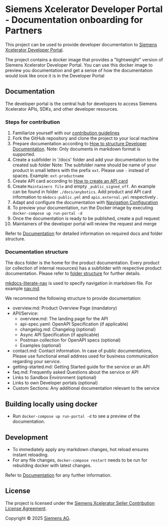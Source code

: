 # Siemens Xcelerator Developer Portal - Documentation onboarding for Partners

This project can be used to provide developer documentation to [Siemens Xcelerator Developer Portal](https://developer.siemens.com/).

The project contains a docker image that provides a "lightweight" version of Siemens Xcelerator Developer Portal. You can use this docker image to preview you documentation and get a sense of how the documentation would look like once it is in the Developer Portal

## Documentation

The developer portal is the central hub for developers to access Siemens Xcelerator APIs, SDKs, and other developer resources.

### Steps for contribution

1. Familiarize yourself with our [contribution guidelines](./docs/contribution-guidelines/documentation.md)
2. Fork the GitHub repository and clone the project to your local machine
3. Prepare documentation according to [How to structure Developer Documentation](./docs/contribution-guidelines/documentation.md#structure-for-developer-documentation).
    Note: Only documents in markdown format is supported.
4. Create a subfolder in '/docs' folder and add your documentation to the created sub folder
   Note: The subfolder name should be name of your product in small letters with the prefix `ext`. Please use `-` instead of spaces. Example: `ext-productname`
5. Create API card according to [How to create an API card](./docs/contribution-guidelines/documentation.md#api-cards)
6. Create `Maintainers file` and empty `_public_signed_off`. An example can be found in folder `./docs/anybotics`. Add product and API card information to `mkdocs-public.yml` and `apis.external.yml` respectively .
7. Adapt and configure the documentation with [Navigation Configuration](./docs/contribution-guidelines/documentation.md#navigation-configuration)
8. To preview your documentation, run the Docker image by executing `docker-compose up run-portal -d`
9. Once the documentation is ready to be published, create a  pull request
10. Maintainers of the developer portal will review the request and merge

Refer to [Documentation](./docs/contribution-guidelines/documentation.md) for detailed information on required docs and folder structure.

### Documentation structure

The docs folder is the home for the product documentation. Every product (or collection of internal resources) has a subfolder with respective product documentation.
Please refer to [folder structure](./docs/contribution-guidelines/documentation.md#developer-documentation) for further details.

[mkdocs-literate-nav](https://oprypin.github.io/mkdocs-literate-nav/) is used to specify navigation in markdown file. For example [nav.md](./docs/anybotics/nav.md).

We recommend the following structure to provide documentation:

- overview.md: Product Overview Page (mandatory)
- API/Service:
    - overview.md: The landing page for the API
    - api-spec.yaml: OpenAPI Specification (if applicable)
    - changelog.md: Changelog (optional)
    - Async API Specification (if applicable)
    - Postman collection for OpenAPI specs (optional)
    - Examples (optional)
- contact.md: Contact information. In case of public documentations, Please use functional email address used for business communication regarding your service.
- getting-started.md: Getting Started guide for the service or an API
- faq.md: Frequently asked Questions about the service or API
- Links to Sandbox Environment (optional)
- Links to own Developer portals (optional)
- Custom Sections: Any additional documentation relevant to the service

## Building locally using docker

- Run `docker-compose up run-portal -d` to see a preview of the documentation.

## Development

- To immediately apply any markdown changes, hot reload ensures instant reloading.
- For any file changes, `docker-compose restart` needs to be run for rebuilding docker with latest changes.

Refer to [Documentation](./docs/contribution-guidelines/documentation.md) for any further information.

## License

The project is licensed under the [Siemens Xcelerator Seller Contribution License Agreement](./LICENSE.md).

Copyright © 2025 [Siemens AG](https://www.siemens.com/).

